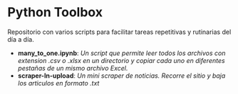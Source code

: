 # Python Toolbox
Repositorio con varios scripts para facilitar tareas repetitivas y rutinarias del día a día.
- **many_to_one.ipynb**: *Un script que permite leer todos los archivos con extension .csv o .xlsx en un directorio y copiar cada uno en diferentes pestañas de un mismo archivo Excel.*
- **scraper-ln-upload**: *Un mini scraper de noticias. Recorre el sitio y baja los articulos en formato .txt*
